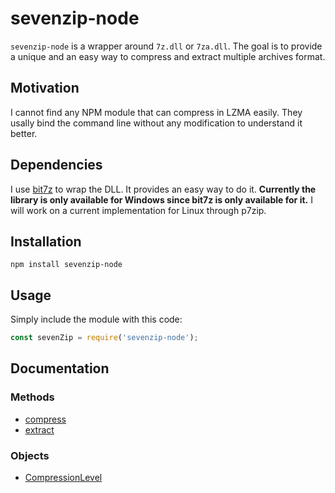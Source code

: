 # sevenzip-node

`sevenzip-node` is a wrapper around `7z.dll` or `7za.dll`. The goal is to provide a unique and an easy way to compress and extract multiple archives format.

## Motivation
I cannot find any NPM module that can compress in LZMA easily. They usally bind the command line without any modification to understand it better.

## Dependencies
I use [bit7z](https://github.com/rikyoz/bit7z) to wrap the DLL. It provides an easy way to do it. 
**Currently the library is only available for Windows since bit7z is only available for it.**
I will work on a current implementation for Linux through p7zip.

## Installation
```
npm install sevenzip-node
```

## Usage
Simply include the module with this code:
```js
const sevenZip = require('sevenzip-node');
```

## Documentation
### Methods
- [compress](https://github.com/SteezCram/sevenzip-node/blob/main/docs/compress.md)
- [extract](https://github.com/SteezCram/sevenzip-node/blob/main/docs/extract.md)

### Objects
- [CompressionLevel](https://github.com/SteezCram/sevenzip-node/blob/main/docs/CompressionLevel.md)
